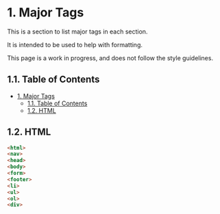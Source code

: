 # 1. Major Tags

This is a section to list major tags in each section.

It is intended to be used to help with formatting.

This page is a work in progress, and does not follow the style guidelines.

## 1.1. Table of Contents

- [1. Major Tags](#1-major-tags)
  - [1.1. Table of Contents](#11-table-of-contents)
  - [1.2. HTML](#12-html)

## 1.2. HTML

```html
<html>
<nav>
<head>
<body>
<form>
<footer>
<li>
<ul>
<ol>
<div>
```
